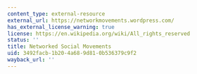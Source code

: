 ```yaml
---
content_type: external-resource
external_url: https://networkmovements.wordpress.com/
has_external_license_warning: true
license: https://en.wikipedia.org/wiki/All_rights_reserved
status: ''
title: Networked Social Movements
uid: 3492facb-1b20-4a68-9d81-0b536379c9f2
wayback_url: ''
---
```

